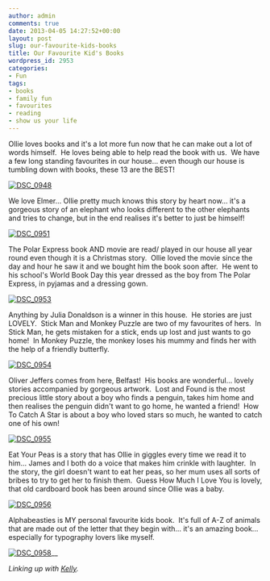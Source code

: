 ```yaml
---
author: admin
comments: true
date: 2013-04-05 14:27:52+00:00
layout: post
slug: our-favourite-kids-books
title: Our Favourite Kid's Books
wordpress_id: 2953
categories:
- Fun
tags:
- books
- family fun
- favourites
- reading
- show us your life
---
```


Ollie loves books and it's a lot more fun now that he can make out a lot of words himself.  He loves being able to help read the book with us.  We have a few long standing favourites in our house... even though our house is tumbling down with books, these 13 are the BEST!

[![DSC_0948](http://www.outmumbered.com/wp-content/uploads/2013/04/DSC_0948-1024x680.jpg)](http://www.outmumbered.com/wp-content/uploads/2013/04/DSC_0948.jpg)

We love Elmer... Ollie pretty much knows this story by heart now... it's a gorgeous story of an elephant who looks different to the other elephants and tries to change, but in the end realises it's better to just be himself!

[![DSC_0951](http://www.outmumbered.com/wp-content/uploads/2013/04/DSC_0951-1024x680.jpg)](http://www.outmumbered.com/wp-content/uploads/2013/04/DSC_0951.jpg)

The Polar Express book AND movie are read/ played in our house all year round even though it is a Christmas story.  Ollie loved the movie since the day and hour he saw it and we bought him the book soon after.  He went to his school's World Book Day this year dressed as the boy from The Polar Express, in pyjamas and a dressing gown.

[![DSC_0953](http://www.outmumbered.com/wp-content/uploads/2013/04/DSC_0953-1024x680.jpg)](http://www.outmumbered.com/wp-content/uploads/2013/04/DSC_0953.jpg)

Anything by Julia Donaldson is a winner in this house.  He stories are just LOVELY.  Stick Man and Monkey Puzzle are two of my favourites of hers.  In Stick Man, he gets mistaken for a stick, ends up lost and just wants to go home!  In Monkey Puzzle, the monkey loses his mummy and finds her with the help of a friendly butterfly.

[![DSC_0954](http://www.outmumbered.com/wp-content/uploads/2013/04/DSC_0954-1024x680.jpg)](http://www.outmumbered.com/wp-content/uploads/2013/04/DSC_0954.jpg)

Oliver Jeffers comes from here, Belfast!  His books are wonderful... lovely stories accompanied by gorgeous artwork.  Lost and Found is the most precious little story about a boy who finds a penguin, takes him home and then realises the penguin didn't want to go home, he wanted a friend!  How To Catch A Star is about a boy who loved stars so much, he wanted to catch one of his own!

[![DSC_0955](http://www.outmumbered.com/wp-content/uploads/2013/04/DSC_0955-1024x680.jpg)](http://www.outmumbered.com/wp-content/uploads/2013/04/DSC_0955.jpg)

Eat Your Peas is a story that has Ollie in giggles every time we read it to him... James and I both do a voice that makes him crinkle with laughter.  In the story, the girl doesn't want to eat her peas, so her mum uses all sorts of bribes to try to get her to finish them.  Guess How Much I Love You is lovely, that old cardboard book has been around since Ollie was a baby.

[![DSC_0956](http://www.outmumbered.com/wp-content/uploads/2013/04/DSC_0956-1024x680.jpg)](http://www.outmumbered.com/wp-content/uploads/2013/04/DSC_0956.jpg)

Alphabeasties is MY personal favourite kids book.  It's full of A-Z of animals that are made out of the letter that they begin with... it's an amazing book... especially for typography lovers like myself.

[![DSC_0958](http://www.outmumbered.com/wp-content/uploads/2013/04/DSC_0958-1024x680.jpg)](http://www.outmumbered.com/wp-content/uploads/2013/04/DSC_0958.jpg)__

_Linking up with [Kelly](http://www.kellyskornerblog.com/)._
